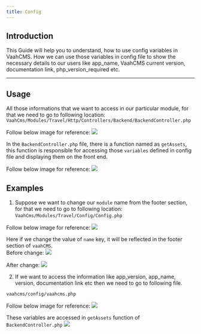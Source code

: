 ```yaml
---
title: Config
---
```



## Introduction

This Guide will help you to understand, how to use config variables in VaahCMS.
How we can use those variables in config file to show the necessary details to our users like app_name, VaahCMS current version,
documentation link, php_version_required etc.

---------------------------------------------------------------------
## Usage

All those informations that we want to access in our particular module, for that
we need to go to following location:
```VaahCms/Modules/Travel/Http/Controllers/Backend/BackendController.php```

Follow below image for reference:
<img src="/images/config-1.png">

In the `BackendController.php` file, there is a function named as `getAssets`, this function is responsible for
accessing those `variables` defined in config file and displaying them on the front end.

Follow below image for reference:
<img src="/images/config-2.png">

## Examples
1. Suppose we want to change our `module` name from the footer section, for that we need to go to following location: ```VaahCms/Modules/Travel/Config/Config.php```

Follow below image for reference:
<img src="/images/config-3.png">

Here if we change the value of  `name` key, it will be reflected in the footer section of `vaahCMS`.   
Before change:
<img src="/images/config-4.png">

After change:
<img src="/images/config-5.png">

2. If we want to access the information like app_version, app_name, version, documentation link etc
then we need to go to following file.

```vaahcms/config/vaahcms.php```

Follow below image for reference:
<img src="/images/config-6.png">

These variables are accessed in `getAssets` function of `BackendController.php`
<img src="/images/config-7.png">
